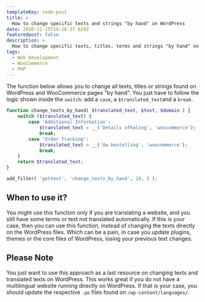 ```yaml
---
templateKey: code-post
title: >
  How to change specific texts and strings "by hand" on WordPress
date: 2020-11-15T19:28:37.629Z
featuredpost: false
description: >
  How to change specific texts, titles, terms and strings "by hand" on WordPress or WooCommerce? Find it out on this post.
tags:
  - Web Development
  - WooCommerce
  - PHP
---
```


The function below allows you to change all texts, titles or strings found on WordPress and WooCommerce pages "by hand". You just have to follow the logic shown inside the `switch`: add a `case`, a `$translated_text`and a `break`.

```php
function change_texts_by_hand( $translated_text, $text, $domain ) {
    switch ($translated_text) {
        case 'Additional Information':
            $translated_text = __('Details afhaling', 'woocommerce');
            break;
        case 'Order Tracking':
            $translated_text = __('Uw bestelling', 'woocommerce');
            break;
    }
    return $translated_text;
}

add_filter( 'gettext', 'change_texts_by_hand', 20, 3 );
```

## When to use it?

You might use this function only if you are translating a website, and you still have some terms or text not translated automatically. If this is your case, then you can use this function, instead of changing the texts directly on the WordPress files. Which can be a pain, in case you update plugins, themes or the core files of WordPress, losing your previous text changes.

## Please Note

You just want to use this approach as a last resource on changing texts and translated texts on WordPress. This works great if you do not have a multilingual website running directly on WordPress. If that is your case, you should update the respective `.po` files found on `/wp-content/languages/`.
